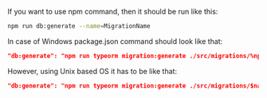 If you want to use npm command, then it should be run like this:

```bash
npm run db:generate --name=MigrationName
```

In case of Windows package.json command should look like that:

```json
"db:generate": "npm run typeorm migration:generate ./src/migrations/%npm_config_name%"
```

However, using Unix based OS it has to be like that:

```json
"db:generate": "npm run typeorm migration:generate ./src/migrations/$name"
```
